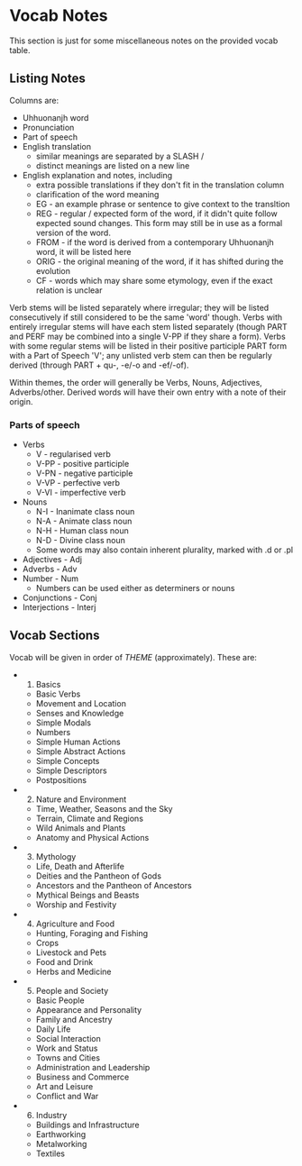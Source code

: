 # Vocab Notes

This section is just for some miscellaneous notes on the provided vocab table.

## Listing Notes

Columns are:

- Uhhuonanjh word
- Pronunciation
- Part of speech
- English translation
  - similar meanings are separated by a SLASH /
  - distinct meanings are listed on a new line
- English explanation and notes, including
  - extra possible translations if they don't fit in the translation column
  - clarification of the word meaning
  - EG - an example phrase or sentence to give context to the transltion
  - REG - regular / expected form of the word, if it didn't quite follow expected sound changes.  This form may still be in use as a formal version of the word.
  - FROM - if the word is derived from a contemporary Uhhuonanjh word, it will be listed here
  - ORIG - the original meaning of the word, if it has shifted during the evolution
  - CF - words which may share some etymology, even if the exact relation is unclear

Verb stems will be listed separately where irregular; they will be listed consecutively if still considered to be the same 'word' though.  Verbs with entirely irregular stems will have each stem listed separately (though PART and PERF may be combined into a single V-PP if they share a form).  Verbs with some regular stems will be listed in their positive participle PART form with a Part of Speech 'V'; any unlisted verb stem can then be regularly derived (through PART + qu-, -e/-o and -ef/-of).

Within themes, the order will generally be Verbs, Nouns, Adjectives, Adverbs/other.  Derived words will have their own entry with a note of their origin.

### Parts of speech

- Verbs
  - V - regularised verb
  - V-PP - positive participle
  - V-PN - negative participle
  - V-VP - perfective verb
  - V-VI - imperfective verb
- Nouns
  - N-I - Inanimate class noun
  - N-A - Animate class noun
  - N-H - Human class noun
  - N-D - Divine class noun
  - Some words may also contain inherent plurality, marked with .d or .pl
- Adjectives - Adj
- Adverbs - Adv
- Number - Num
  - Numbers can be used either as determiners or nouns
- Conjunctions - Conj
- Interjections - Interj

## Vocab Sections

Vocab will be given in order of *THEME* (approximately).  These are:

- 1. Basics
  - Basic Verbs
  - Movement and Location
  - Senses and Knowledge
  - Simple Modals
  - Numbers
  - Simple Human Actions
  - Simple Abstract Actions
  - Simple Concepts
  - Simple Descriptors
  - Postpositions
- 2. Nature and Environment
  - Time, Weather, Seasons and the Sky
  - Terrain, Climate and Regions
  - Wild Animals and Plants
  - Anatomy and Physical Actions
- 3. Mythology
  - Life, Death and Afterlife
  - Deities and the Pantheon of Gods
  - Ancestors and the Pantheon of Ancestors
  - Mythical Beings and Beasts
  - Worship and Festivity
- 4. Agriculture and Food
  - Hunting, Foraging and Fishing
  - Crops
  - Livestock and Pets
  - Food and Drink
  - Herbs and Medicine
- 5. People and Society
  - Basic People
  - Appearance and Personality
  - Family and Ancestry
  - Daily Life
  - Social Interaction
  - Work and Status
  - Towns and Cities
  - Administration and Leadership
  - Business and Commerce
  - Art and Leisure
  - Conflict and War
- 6. Industry
  - Buildings and Infrastructure
  - Earthworking
  - Metalworking
  - Textiles
